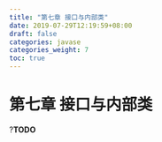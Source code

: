 ```yaml
---
title: "第七章 接口与内部类"
date: 2019-07-29T12:19:59+08:00
draft: false
categories: javase
categories_weight: 7
toc: true
---
```


# 第七章 接口与内部类

?__TODO__
